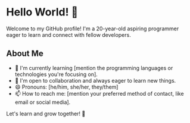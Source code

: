 # Hello World! 👋

Welcome to my GitHub profile! I'm a 20-year-old aspiring programmer eager to learn and connect with fellow developers.

## About Me

- 🌱 I'm currently learning [mention the programming languages or technologies you're focusing on].
- 💬 I'm open to collaboration and always eager to learn new things.
- 😄 Pronouns: [he/him, she/her, they/them]
- 📫 How to reach me: [mention your preferred method of contact, like email or social media].

 
Let's learn and grow together! 🚀
